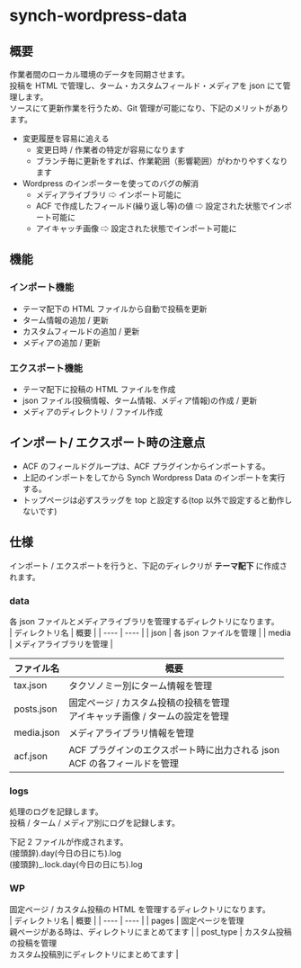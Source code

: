 # synch-wordpress-data

## 概要

作業者間のローカル環境のデータを同期させます。  
投稿を HTML で管理し、ターム・カスタムフィールド・メディアを json にて管理します。  
ソースにて更新作業を行うため、Git 管理が可能になり、下記のメリットがあります。

- 変更履歴を容易に追える
  - 変更日時 / 作業者の特定が容易になります
  - ブランチ毎に更新をすれば、作業範囲（影響範囲）がわかりやすくなります
- Wordpress のインポーターを使ってのバグの解消
  - メディアライブラリ ⇨ インポート可能に
  - ACF で作成したフィールド(繰り返し等)の値 ⇨ 設定された状態でインポート可能に
  - アイキャッチ画像 ⇨ 設定された状態でインポート可能に

## 機能

### インポート機能

- テーマ配下の HTML ファイルから自動で投稿を更新
- ターム情報の追加 / 更新
- カスタムフィールドの追加 / 更新
- メディアの追加 / 更新

### エクスポート機能

- テーマ配下に投稿の HTML ファイルを作成
- json ファイル(投稿情報、ターム情報、メディア情報)の作成 / 更新
- メディアのディレクトリ / ファイル作成

## インポート/ エクスポート時の注意点

- ACF のフィールドグループは、ACF プラグインからインポートする。
- 上記のインポートをしてから Synch Wordpress Data のインポートを実行する。
- トップページは必ずスラッグを top と設定する(top 以外で設定すると動作しないです)

## 仕様

インポート / エクスポートを行うと、下記のディレクリが **テーマ配下** に作成されます。

### data

各 json ファイルとメディアライブラリを管理するディレクトリになります。  
| ディレクトリ名 | 概要 |
| ---- | ---- |
| json | 各 json ファイルを管理 |
| media | メディアライブラリを管理 |

| ファイル名 | 概要                                                                           |
| ---------- | ------------------------------------------------------------------------------ |
| tax.json   | タクソノミー別にターム情報を管理                                               |
| posts.json | 固定ページ / カスタム投稿の投稿を管理<br>アイキャッチ画像 / タームの設定を管理 |
| media.json | メディアライブラリ情報を管理                                                   |
| acf.json   | ACF プラグインのエクスポート時に出力される json<br>ACF の各フィールドを管理    |

### logs

処理のログを記録します。  
投稿 / ターム / メディア別にログを記録します。

下記 2 ファイルが作成されます。  
(接頭辞).day(今日の日にち).log  
(接頭辞)\_.lock.day(今日の日にち).log

### WP

固定ページ / カスタム投稿の HTML を管理するディレクトリになります。  
| ディレクトリ名 | 概要 |
| ---- | ---- |
| pages | 固定ページを管理<br>親ページがある時は、ディレクトリにまとめてます |
| post_type | カスタム投稿の投稿を管理<br>カスタム投稿別にディレクトリにまとめてます |
